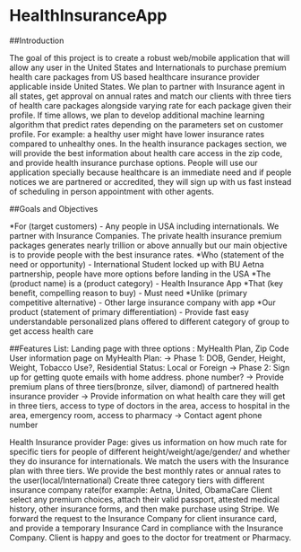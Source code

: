 # HealthInsuranceApp
##Introduction

The goal of this project is to create a robust web/mobile application that will allow any user in the United States and Internationals to purchase premium health care packages from US based healthcare insurance provider applicable inside United States. We plan to partner with Insurance agent in all states, get approval on annual rates and match our clients with three tiers of health care packages alongside varying rate for each package given their profile. If time allows, we plan to develop additional machine learning algorithm that predict rates depending on the parameters set on customer profile. For example: a healthy user might have lower insurance rates compared to unhealthy ones. In the health insurance packages section, we will provide the best information about health care access in the zip code, and provide health insurance purchase options. People will use our application specially because healthcare is an immediate need and if people notices we are partnered or accredited, they will sign up with us fast instead of scheduling in person appointment with other agents.

##Goals and Objectives

*For (target customers) - Any people in USA including internationals. We partner with Insurance Companies. The private health insurance premium packages generates nearly trillion or above annually but our main objective is to provide people with the best insurance rates.
*Who (statement of the need or opportunity) - International Student locked up with BU Aetna partnership, people have more options before landing in the USA
*The (product name) is a (product category) - Health Insurance App
*That (key benefit, compelling reason to buy) -  Must need 
*Unlike (primary competitive alternative) - Other large insurance company with app
*Our product (statement of primary differentiation) -  Provide fast easy understandable personalized plans offered to different category of group to get access health care

##Features List:
Landing page with three options : MyHealth Plan, Zip Code
User information page on MyHealth Plan: 
→ Phase 1: DOB, Gender, Height, Weight, Tobacco Use?, Residential Status: Local or Foreign
→ Phase 2: Sign up for getting quote emails with home address. phone number?
→ Provide premium plans of three tiers(bronze, silver, diamond) of partnered health insurance provider
→ Provide information on what health care they will get in three tiers, access to type of doctors in the area, access to hospital in the area, emergency room, access to pharmacy
→ Contact agent phone number

Health Insurance provider Page: gives us information on how much rate for specific tiers for people of different height/weight/age/gender/ and whether they do insurance for internationals. We match the users with the Insurance plan with three tiers.
We provide the best monthly rates or annual rates to the user(local/International)
Create three category tiers with different insurance company rate(for example: Aetna, United, ObamaCare
Client select any premium choices, attach their valid passport, attested medical history, other insurance forms, and then make purchase using Stripe.
We forward the request to the Insurance Company for client insurance card, and provide a temporary Insurance Card in compliance with the Insurance Company. Client is happy and goes to the doctor for treatment or Pharmacy.

